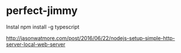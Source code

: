 # perfect-jimmy
Instal npm install -g typescript

http://jasonwatmore.com/post/2016/06/22/nodejs-setup-simple-http-server-local-web-server
